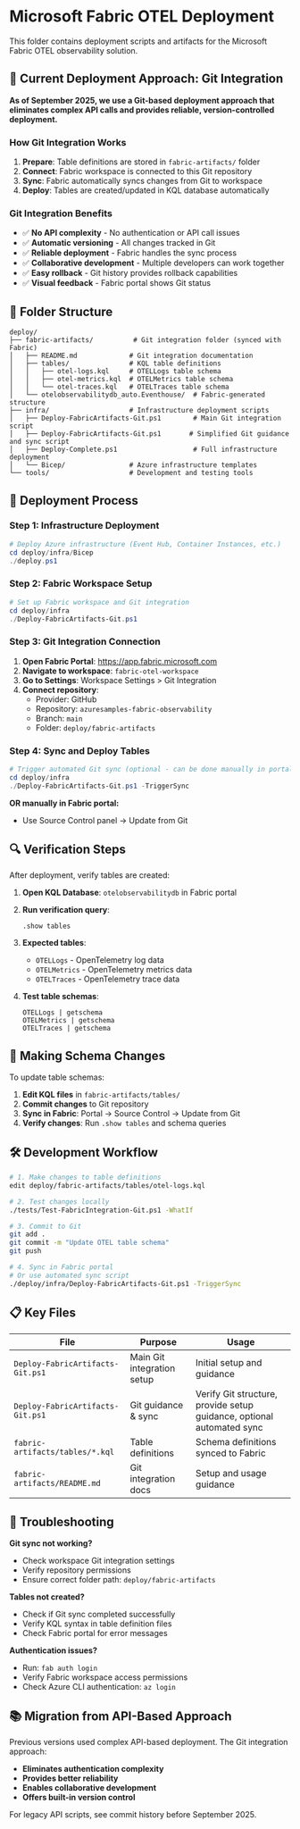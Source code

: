 # Microsoft Fabric OTEL Deployment

This folder contains deployment scripts and artifacts for the Microsoft Fabric OTEL observability solution.

## 🎯 **Current Deployment Approach: Git Integration**

**As of September 2025, we use a Git-based deployment approach that eliminates complex API calls and provides reliable, version-controlled deployment.**

### How Git Integration Works

1. **Prepare**: Table definitions are stored in `fabric-artifacts/` folder
2. **Connect**: Fabric workspace is connected to this Git repository 
3. **Sync**: Fabric automatically syncs changes from Git to workspace
4. **Deploy**: Tables are created/updated in KQL database automatically

### Git Integration Benefits
- ✅ **No API complexity** - No authentication or API call issues
- ✅ **Automatic versioning** - All changes tracked in Git
- ✅ **Reliable deployment** - Fabric handles the sync process
- ✅ **Collaborative development** - Multiple developers can work together
- ✅ **Easy rollback** - Git history provides rollback capabilities
- ✅ **Visual feedback** - Fabric portal shows Git status

## 📁 **Folder Structure**

```
deploy/
├── fabric-artifacts/          # Git integration folder (synced with Fabric)
│   ├── README.md             # Git integration documentation
│   ├── tables/               # KQL table definitions
│   │   ├── otel-logs.kql     # OTELLogs table schema
│   │   ├── otel-metrics.kql  # OTELMetrics table schema
│   │   └── otel-traces.kql   # OTELTraces table schema
│   └── otelobservabilitydb_auto.Eventhouse/  # Fabric-generated structure
├── infra/                    # Infrastructure deployment scripts
│   ├── Deploy-FabricArtifacts-Git.ps1        # Main Git integration script
│   ├── Deploy-FabricArtifacts-Git.ps1       # Simplified Git guidance and sync script
│   ├── Deploy-Complete.ps1                   # Full infrastructure deployment
│   └── Bicep/                # Azure infrastructure templates
└── tools/                    # Development and testing tools
```

## 🚀 **Deployment Process**

### Step 1: Infrastructure Deployment
```powershell
# Deploy Azure infrastructure (Event Hub, Container Instances, etc.)
cd deploy/infra/Bicep
./deploy.ps1
```

### Step 2: Fabric Workspace Setup
```powershell
# Set up Fabric workspace and Git integration
cd deploy/infra
./Deploy-FabricArtifacts-Git.ps1
```

### Step 3: Git Integration Connection
1. **Open Fabric Portal**: https://app.fabric.microsoft.com
2. **Navigate to workspace**: `fabric-otel-workspace`
3. **Go to Settings**: Workspace Settings > Git Integration
4. **Connect repository**: 
   - Provider: GitHub
   - Repository: `azuresamples-fabric-observability`
   - Branch: `main`
   - Folder: `deploy/fabric-artifacts`

### Step 4: Sync and Deploy Tables
```powershell
# Trigger automated Git sync (optional - can be done manually in portal)
cd deploy/infra
./Deploy-FabricArtifacts-Git.ps1 -TriggerSync
```

**OR manually in Fabric portal:**
- Use Source Control panel → Update from Git

## 🔍 **Verification Steps**

After deployment, verify tables are created:

1. **Open KQL Database**: `otelobservabilitydb` in Fabric portal
2. **Run verification query**:
   ```kql
   .show tables
   ```
3. **Expected tables**:
   - `OTELLogs` - OpenTelemetry log data
   - `OTELMetrics` - OpenTelemetry metrics data
   - `OTELTraces` - OpenTelemetry trace data

4. **Test table schemas**:
   ```kql
   OTELLogs | getschema
   OTELMetrics | getschema  
   OTELTraces | getschema
   ```

## 🔄 **Making Schema Changes**

To update table schemas:

1. **Edit KQL files** in `fabric-artifacts/tables/`
2. **Commit changes** to Git repository
3. **Sync in Fabric**: Portal → Source Control → Update from Git
4. **Verify changes**: Run `.show tables` and schema queries

## 🛠️ **Development Workflow**

```bash
# 1. Make changes to table definitions
edit deploy/fabric-artifacts/tables/otel-logs.kql

# 2. Test changes locally
./tests/Test-FabricIntegration-Git.ps1 -WhatIf

# 3. Commit to Git
git add .
git commit -m "Update OTEL table schema"
git push

# 4. Sync in Fabric portal
# Or use automated sync script
./deploy/infra/Deploy-FabricArtifacts-Git.ps1 -TriggerSync
```

## 📋 **Key Files**

| File | Purpose | Usage |
|------|---------|-------|
| `Deploy-FabricArtifacts-Git.ps1` | Main Git integration setup | Initial setup and guidance |
| `Deploy-FabricArtifacts-Git.ps1` | Git guidance & sync | Verify Git structure, provide setup guidance, optional automated sync |
| `fabric-artifacts/tables/*.kql` | Table definitions | Schema definitions synced to Fabric |
| `fabric-artifacts/README.md` | Git integration docs | Setup and usage guidance |

## 🔧 **Troubleshooting**

**Git sync not working?**
- Check workspace Git integration settings
- Verify repository permissions
- Ensure correct folder path: `deploy/fabric-artifacts`

**Tables not created?**
- Check if Git sync completed successfully
- Verify KQL syntax in table definition files
- Check Fabric portal for error messages

**Authentication issues?**
- Run: `fab auth login`
- Verify Fabric workspace access permissions
- Check Azure CLI authentication: `az login`

## 📚 **Migration from API-Based Approach**

Previous versions used complex API-based deployment. The Git integration approach:
- **Eliminates authentication complexity**
- **Provides better reliability**
- **Enables collaborative development**
- **Offers built-in version control**

For legacy API scripts, see commit history before September 2025.
